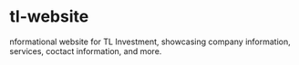 # tl-website
nformational website for TL Investment, showcasing company information, services, coctact information, and more.
